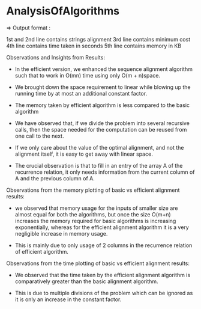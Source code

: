 # AnalysisOfAlgorithms

=> Output format :

1st and 2nd line contains strings alignment
3rd line contains minimum cost
4th line contains time taken in seconds
5th line contains memory in KB

Observations and Insights from Results:


* In the efficient version, we enhanced the sequence alignment algorithm such that to work in O(mn) time using only O(m + n)space. 


* We brought down the space requirement to linear while blowing up the running time by at most an additional constant factor.


* The memory taken by efficient algorithm is less compared to the basic algorithm


* We have observed that, if we divide the problem into several recursive calls, then the space needed for the computation can be reused from one call to the next.


* If we only care about the value of the optimal alignment, and not the alignment itself, it is easy to get away with linear space. 


* The crucial observation is that to fill in an entry of the array A of the recurrence relation, it only needs information from the current column of A and the previous column of A. 


Observations from the memory plotting of basic vs efficient alignment results:


*  we observed that memory usage for the inputs of smaller size are almost equal for both the algorithms, but once the size O(m+n) increases the memory required for basic algorithms is increasing exponentially, whereas for the efficient alignment algorithm it is a very negligible increase in memory usage.


* This is mainly due to only usage of 2 columns in the recurrence relation of efficient algorithm.


Observations from the time plotting of basic vs efficient alignment results:


* We observed that the time taken by the efficient alignment algorithm is comparatively greater than the basic alignment algorithm.


* This is due to multiple divisions of the problem which can be ignored as it is only an increase in the constant factor.
